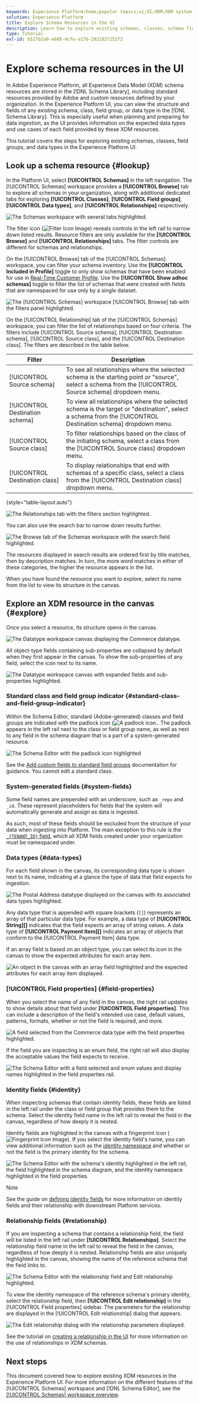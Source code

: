 ```yaml
---
keywords: Experience Platform;home;popular topics;ui;UI;XDM;XDM system;experience data model;Experience data model;Experience Data Model;data model;Data Model;explore;class;field group;data type;schema;
solution: Experience Platform
title: Explore Schema Resources in the UI
description: Learn how to explore existing schemas, classes, schema field groups, and data types in the Experience Platform user interface.
type: Tutorial
exl-id: b527b2a0-e688-4cfe-a176-282182f252f2
---
```

# Explore schema resources in the UI

In Adobe Experience Platform, all Experience Data Model (XDM) schema resources are stored in the [!DNL Schema Library], including standard resources provided by Adobe and custom resources defined by your organization. In the Experience Platform UI, you can view the structure and fields of any existing schema, class, field group, or data type in the [!DNL Schema Library]. This is especially useful when planning and preparing for data ingestion, as the UI provides information on the expected data types and use cases of each field provided by these XDM resources.

This tutorial covers the steps for exploring existing schemas, classes, field groups, and data types in the Experience Platform UI.

## Look up a schema resource {#lookup}

In the Platform UI, select **[!UICONTROL Schemas]** in the left navigation. The [!UICONTROL Schemas] workspace provides a **[!UICONTROL Browse]** tab to explore all schemas in your organization, along with additional dedicated tabs for exploring **[!UICONTROL Classes]**, **[!UICONTROL Field groups]**, **[!UICONTROL Data types]**, and **[!UICONTROL Relationships]** respectively.

![The Schemas workspace with several tabs highlighted.](../images/ui/explore/tabs.png)

The filter icon (![Filter Icon Image](/help/images/icons/filter.png)) reveals controls in the left rail to narrow down listed results. Resource filters are only available for the **[!UICONTROL Browse]** and **[!UICONTROL Relationships]** tabs. The filter controls are different for schemas and relationships.

On the [!UICONTROL Browse] tab of the [!UICONTROL Schemas] workspace, you can filter your schema inventory. Use the **[!UICONTROL Included in Profile]** toggle to only show schemas that have been enabled for use in [Real-Time Customer Profile](../../profile/home.md). Use the **[!UICONTROL Show adhoc schemas]** toggle to filter the list of schemas that were created with fields that are namespaced for use only by a single dataset.

![The [!UICONTROL Schemas] workspace [!UICONTROL Browse] tab with the filters panel highlighted.](../images/ui/explore/filters.png)

On the [!UICONTROL Relationship] tab of the [!UICONTROL Schemas] workspace, you can filter the list of relationships based on four criteria. The filters include [!UICONTROL Source schema], [!UICONTROL Destination schema], [!UICONTROL Source class], and the [!UICONTROL Destination class]. The filters are described in the table below.

| Filter                            |Description |
|-----------------------------------|------------|
| [!UICONTROL Source schema]        | To see all relationships where the selected schema is the starting point or "source", select a schema from the [!UICONTROL Source schema] dropdown menu. |
| [!UICONTROL Destination schema]   | To view all relationships where the selected schema is the target or "destination", select a schema from the [!UICONTROL Destination schema] dropdown menu. |
| [!UICONTROL Source class]         | To filter relationships based on the class of the initiating schema, select a class from the [!UICONTROL Source class] dropdown menu. |
| [!UICONTROL Destination class]    | To display relationships that end with schemas of a specific class, select a class from the [!UICONTROL Destination class] dropdown menu. |

{style="table-layout:auto"}

![The Relationships tab with the filters section highlighted.](../images/ui/explore/relationships-filter.png)

You can also use the search bar to narrow down results further.

![The Browse tab of the Schemas workspace with the search field highlighted.](../images/ui/explore/search.png)

The resources displayed in search results are ordered first by title matches, then by description matches. In turn, the more word matches in either of these categories, the higher the resource appears in the list.

When you have found the resource you want to explore, select its name from the list to view its structure in the canvas.

## Explore an XDM resource in the canvas {#explore}

Once you select a resource, its structure opens in the canvas.

![The Datatype workspace canvas displaying the Commerce datatype.](../images/ui/explore/canvas.png)

All object-type fields containing sub-properties are collapsed by default when they first appear in the canvas. To show the sub-properties of any field, select the icon next to its name.

![The Datatype workspace canvas with expanded fields and sub-properties highlighted.](../images/ui/explore/field-expand.png)

### Standard class and field group indicator {#standard-class-and-field-group-indicator}

Within the Schema Editor, standard (Adobe-generated) classes and field groups are indicated with the padlock icon (![A padlock icon.](/help/images/icons/lock-closed.png). The padlock appears in the left rail next to the class or field group name, as well as next to any field in the schema diagram that is a part of a system-generated resource.

![The Schema Editor with the padlock icon highlighted](../images/ui/explore/schema-editor-padlock-icon.png)

See the [Add custom fields to standard field groups](./resources/schemas.md) documentation for guidance. You cannot edit a standard class.

### System-generated fields {#system-fields}

Some field names are prepended with an underscore, such as `_repo` and `_id`. These represent placeholders for fields that the system will automatically generate and assign as data is ingested.

As such, most of these fields should be excluded from the structure of your data when ingesting into Platform. The main exception to this rule is the [`_{TENANT_ID}` field](../api/getting-started.md#know-your-tenant_id), which all XDM fields created under your organization must be namespaced under.

### Data types {#data-types}

For each field shown in the canvas, its corresponding data type is shown next to its name, indicating at a glance the type of data that field expects for ingestion.

![The Postal Address datatype displayed on the canvas with its associated data types highlighted.](../images/ui/explore/data-types.png)

Any data type that is appended with square brackets (`[]`) represents an array of that particular data type. For example, a data type of **[!UICONTROL String]\[]** indicates that the field expects an array of string values. A data type of **[!UICONTROL Payment Item]\[]** indicates an array of objects that conform to the [!UICONTROL Payment Item] data type.

If an array field is based on an object type, you can select its icon in the canvas to show the expected attributes for each array item.

![An object in the canvas with an array field highlighted and the expected attributes for each array item displayed.](../images/ui/explore/array-type.png)

### [!UICONTROL Field properties] {#field-properties}

When you select the name of any field in the canvas, the right rail updates to show details about that field under **[!UICONTROL Field properties]**. This can include a description of the field's intended use case, default values, patterns, formats, whether or not the field is required, and more.

![A field selected from the Commerce data type with the field properties highlighted.](../images/ui/explore/field-properties.png)

If the field you are inspecting is an enum field, the right rail will also display the acceptable values the field expects to receive.

![The Schema Editor with a field selected and enum values and display names highlighted in the field properties rail.](../images/ui/explore/enum-field.png)

### Identity fields {#identity}

When inspecting schemas that contain identity fields, these fields are listed in the left rail under the class or field group that provides them to the schema. Select the identity field name in the left rail to reveal the field in the canvas, regardless of how deeply it is nested.

Identity fields are highlighted in the canvas with a fingerprint icon (![Fingerprint Icon Image](/help/images/icons/identity-service.png)). If you select the identity field's name, you can view additional information such as the [identity namespace](../../identity-service/features/namespaces.md) and whether or not the field is the primary identity for the schema.

![The Schema Editor with the schema's identity highlighted in the left rail, the field highlighted in the schema diagram, and the identity namespace highlighted in the field properties.](../images/ui/explore/identity-field.png)

>[!NOTE]
>
>See the guide on [defining identity fields](./fields/identity.md) for more information on identity fields and their relationship with downstream Platform services.

### Relationship fields {#relationship}

If you are inspecting a schema that contains a relationship field, the field will be listed in the left rail under **[!UICONTROL Relationships]**. Select the relationship field name in the left rail to reveal the field in the canvas, regardless of how deeply it is nested. Relationship fields are also uniquely highlighted in the canvas, showing the name of the reference schema that the field links to.

![The Schema Editor with the relationship field and Edit relationship highlighted.](../images/ui/explore/relationship-field.png)

To view the identity namespace of the reference schema's primary identity, select the relationship field, then **[!UICONTROL Edit relationship]** in the [!UICONTROL Field properties] sidebar. The parameters for the relationship are displayed in the [!UICONTROL Edit relationship] dialog that appears.

![The Edit relationship dialog with the relationship parameters displayed.](../images/ui/explore/edit-relationship-dialog.png)

See the tutorial on [creating a relationship in the UI](../tutorials/relationship-ui.md) for more information on the use of relationships in XDM schemas.

## Next steps

This document covered how to explore existing XDM resources in the Experience Platform UI. For more information on the different features of the [!UICONTROL Schemas] workspace and [!DNL Schema Editor], see the [[!UICONTROL Schemas] workspace overview](./overview.md).
